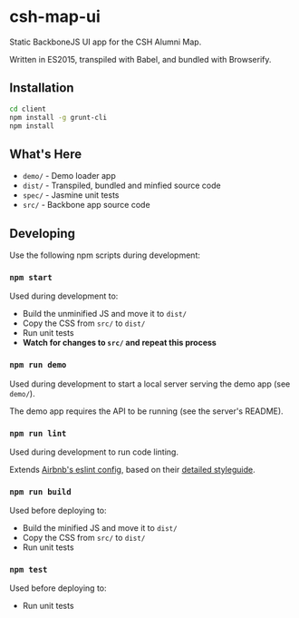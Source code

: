 # csh-map-ui

Static BackboneJS UI app for the CSH Alumni Map.

Written in ES2015, transpiled with Babel, and bundled with Browserify.

## Installation

```bash
cd client
npm install -g grunt-cli
npm install
```

## What's Here

* `demo/` - Demo loader app
* `dist/` - Transpiled, bundled and minfied source code
* `spec/` - Jasmine unit tests
* `src/` - Backbone app source code

## Developing

Use the following npm scripts during development:

### `npm start`

Used during development to:
* Build the unminified JS and move it to `dist/`
* Copy the CSS from `src/` to `dist/`
* Run unit tests
* __Watch for changes to `src/` and repeat this process__

### `npm run demo`

Used during development to start a local server serving the demo app (see `demo/`).

The demo app requires the API to be running (see the server's README).

### `npm run lint`

Used during development to run code linting.

Extends [Airbnb's eslint config](https://github.com/airbnb/javascript/tree/master/packages/eslint-config-airbnb), based on their [detailed styleguide](https://github.com/airbnb/javascript).

### `npm run build`

Used before deploying to:
* Build the minified JS and move it to `dist/`
* Copy the CSS from `src/` to `dist/`
* Run unit tests

### `npm test`

Used before deploying to:
* Run unit tests
